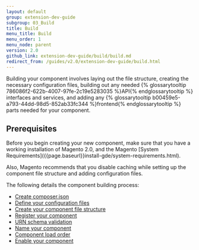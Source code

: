 ```yaml
---
layout: default
group: extension-dev-guide
subgroup: 03_Build
title: Build
menu_title: Build
menu_order: 1
menu_node: parent
version: 2.0
github_link: extension-dev-guide/build/build.md
redirect_from: /guides/v2.0/extension-dev-guide/build.html
---
```


Building your component involves laying out the file structure, creating the necessary configuration files, building out any needed {% glossarytooltip 786086f2-622b-4007-97fe-2c19e5283035 %}API{% endglossarytooltip %} interfaces and services, and adding any {% glossarytooltip b00459e5-a793-44dd-98d5-852ab33fc344 %}frontend{% endglossarytooltip %} parts needed for your component.

<h2 id="create-component-basics">Prerequisites</h2>
Before you begin creating your new component, make sure that you have a working installation of Magento 2.0, and the Magento [System Requirements]({{page.baseurl}}install-gde/system-requirements.html).

Also, Magento recommends that you disable caching while setting up the component file structure and adding configuration files.

The following details the component building process:

*	[Create composer.json]({{page.baseurl}}extension-dev-guide/build/composer-integration.html)
*	[Define your configuration files]({{page.baseurl}}extension-dev-guide/build/required-configuration-files.html)
*	[Create your component file structure]({{page.baseurl}}extension-dev-guide/build/module-file-structure.html)
*	[Register your component]({{page.baseurl}}extension-dev-guide/build/component-registration.html)
*	[URN schema validation]({{page.baseurl}}extension-dev-guide/build/XSD-XML-validation.html)
*	[Name your component]({{page.baseurl}}extension-dev-guide/build/create_component.html)
*	[Component load order]({{page.baseurl}}extension-dev-guide/build/module-load-order.html)
*	[Enable your component]({{page.baseurl}}extension-dev-guide/build/enable-module.html)
